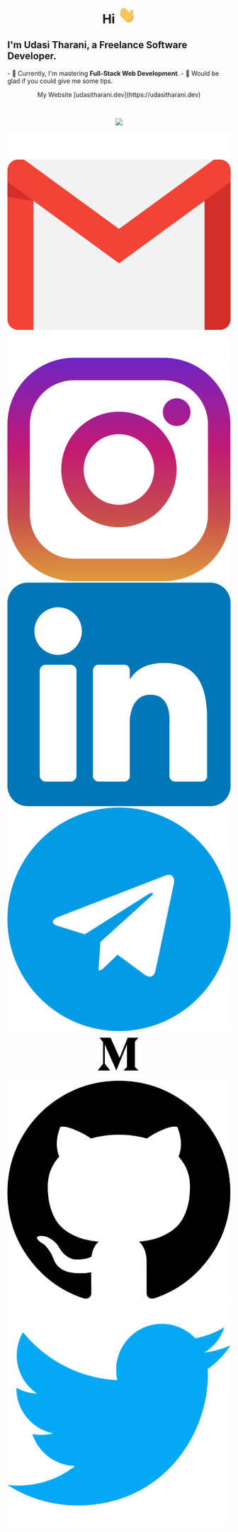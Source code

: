 <h1 align="center">Hi <img src="https://raw.githubusercontent.com/ABSphreak/ABSphreak/master/gifs/Hi.gif" width="40px" /></h1>
<h2>I'm Udasi Tharani, a Freelance Software Developer.</h2>
- 🚀 Currently, I'm mastering <b>Full-Stack Web Development</b>.
- 💬 Would be glad if you could give me some tips.
<br/>
<p align="center">My Website [udasitharani.dev](https://udasitharani.dev)</p>
<br/>
<p align="center">
<img src="https://github-readme-stats-five-lyart.vercel.app/api?username=udasitharani&show_icons=true" />
</p>

<p align="center">
    <a href="mailto: me@udasitharani.dev">
        <img src='./gmail.svg'/>
    </a>
    <a href="https://www.instagram.com/udasi.tharani/">
        <img src='./instagram.svg'/>
    </a>
    <a href="https://www.linkedin.com/in/udasi-tharani-bb3232193/">
        <img src='./linkedin.svg'>
    </a>
    <a href="https://t.me/udasitharani">
        <img src='./telegram.svg'/>
    </a>
    <a href="https://medium.com/@udasitharani">
        <img src='./medium.svg'/>
    </a>
    <a href="https://github.com/udasitharani">
        <img src='./github.svg'/>
    </a>
    <a href="https://twitter.com/TharaniUdasi">
        <img src='./twitter.svg'/>
    </a>
</p>
